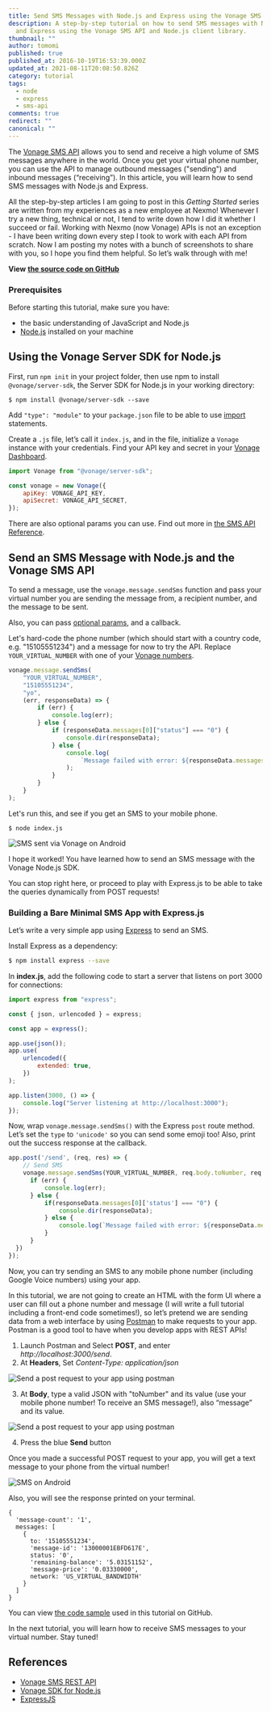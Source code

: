 ```yaml
---
title: Send SMS Messages with Node.js and Express using the Vonage SMS API
description: A step-by-step tutorial on how to send SMS messages with Node.js
  and Express using the Vonage SMS API and Node.js client library.
thumbnail: ""
author: tomomi
published: true
published_at: 2016-10-19T16:53:39.000Z
updated_at: 2021-08-11T20:08:50.826Z
category: tutorial
tags:
  - node
  - express
  - sms-api
comments: true
redirect: ""
canonical: ""
---
```

The [Vonage SMS API](https://developer.vonage.com/messaging/sms/overview) allows you to send and receive a high volume of SMS messages anywhere in the world. Once you get your virtual phone number, you can use the API to manage outbound messages ("sending") and inbound messages (“receiving”). In this article, you will learn how to send SMS messages with Node.js and Express.

All the step-by-step articles I am going to post in this _Getting Started_ series are written from my experiences as a new employee at Nexmo! Whenever I try a new thing, technical or not, I tend to write down how I did it whether I succeed or fail. Working with Nexmo (now Vonage) APIs is not an exception - I have been writing down every step I took to work with each API from scratch. Now I am posting my notes with a bunch of screenshots to share with you, so I hope you find them helpful. So let’s walk through with me!

**View** **[the source code on GitHub](https://github.com/nexmo-community/send-sms-nodejs-express)**

### Prerequisites

Before starting this tutorial, make sure you have:

- the basic understanding of JavaScript and Node.js
- [Node.js](https://nodejs.org/en/) installed on your machine

<sign-up number></sign-up>

## Using the Vonage Server SDK for Node.js

First, run `npm init` in your project folder, then use npm to install `@vonage/server-sdk`, the Server SDK for Node.js in your working directory:

`$ npm install @vonage/server-sdk --save`

Add `"type": "module"` to your `package.json` file to be able to use [import](https://developer.mozilla.org/en-US/docs/Web/JavaScript/Reference/Statements/import) statements.

Create a `.js` file, let’s call it `index.js`, and in the file, initialize a `Vonage` instance with your credentials. Find your API key and secret in your [Vonage Dashboard](https://dashboard.nexmo.com/).

```javascript
import Vonage from "@vonage/server-sdk";

const vonage = new Vonage({
	apiKey: VONAGE_API_KEY,
	apiSecret: VONAGE_API_SECRET,
});
```

There are also optional params you can use. Find out more in [the SMS API Reference](https://developer.vonage.com/api/sms?theme=dark).

## Send an SMS Message with Node.js and the Vonage SMS API

To send a message, use the `vonage.message.sendSms` function and pass your virtual number you are sending the message from, a recipient number, and the message to be sent.

Also, you can pass [optional params](https://developer.vonage.com/api/sms?theme=dark), and a callback.

Let's hard-code the phone number (which should start with a country code, e.g. "15105551234") and a message for now to try the API. Replace `YOUR_VIRTUAL_NUMBER` with one of your [Vonage numbers](https://dashboard.nexmo.com/your-numbers).

```javascript
vonage.message.sendSms(
	"YOUR_VIRTUAL_NUMBER",
	"15105551234",
	"yo",
	(err, responseData) => {
		if (err) {
			console.log(err);
		} else {
			if (responseData.messages[0]["status"] === "0") {
				console.dir(responseData);
			} else {
				console.log(
					`Message failed with error: ${responseData.messages[0]["error-text"]}`
				);
			}
		}
	}
);
```

Let's run this, and see if you get an SMS to your mobile phone.

`$ node index.js`

![SMS sent via Vonage on Android](/content/blog/how-to-send-sms-messages-with-node-js-and-express/screenshot-sms.png)

I hope it worked! You have learned how to send an SMS message with the Vonage Node.js SDK.

You can stop right here, or proceed to play with Express.js to be able to take the queries dynamically from POST requests!

### Building a Bare Minimal SMS App with Express.js

<!-- THIS IS HOW FAR YOU'VE GOTTEN.

THE SIMPLE SEND SMS APP WORKS, NOW IT'S TIME TO EXTEND IT AND UPDATE THE TEXT BELOW.

DON'T FORGET TO CREATE A GITHUB REPO WITH RUNNING INSTRUCTIONS. -->

Let’s write a very simple app using [Express](https://expressjs.com/) to send an SMS.

Install Express as a dependency:

```bash
$ npm install express --save
```

In **index.js**, add the following code to start a server that listens on port 3000 for connections:

```javascript
import express from "express";

const { json, urlencoded } = express;

const app = express();

app.use(json());
app.use(
	urlencoded({
		extended: true,
	})
);

app.listen(3000, () => {
	console.log("Server listening at http://localhost:3000");
});
```

Now, wrap `vonage.message.sendSms()` with the Express `post` route method. Let’s set the `type` to `'unicode'` so you can send some emoji too! Also, print out the success response at the callback.

```javascript
app.post('/send', (req, res) => {
    // Send SMS
    vonage.message.sendSms(YOUR_VIRTUAL_NUMBER, req.body.toNumber, req.body.message, {type: 'unicode'}, (err, responseData) => {
      if (err) {
          console.log(err);
      } else {
          if(responseData.messages[0]['status'] === "0") {
              console.dir(responseData);
          } else {
              console.log(`Message failed with error: ${responseData.messages[0]['error-text']}`);
          }
      }
  })
});
```

Now, you can try sending an SMS to any mobile phone number (including Google Voice numbers) using your app.

In this tutorial, we are not going to create an HTML with the form UI where a user can fill out a phone number and message (I will write a full tutorial including a front-end code sometimes!), so let’s pretend we are sending data from a web interface by using [Postman](https://www.getpostman.com/) to make requests to your app. Postman is a good tool to have when you develop apps with REST APIs!

1. Launch Postman and Select **POST**, and enter _http://localhost:3000/send_.
2. At **Headers**, Set _Content-Type: application/json_

![Send a post request to your app using postman](/content/blog/how-to-send-sms-messages-with-node-js-and-express/postman-headers.png)

3. At **Body**, type a valid JSON with "toNumber" and its value (use your mobile phone number! To receive an SMS message!), also “message” and its value.

![Send a post request to your app using postman](/content/blog/how-to-send-sms-messages-with-node-js-and-express/postman-body.png)

4. Press the blue **Send** button

Once you made a successful POST request to your app, you will get a text message to your phone from the virtual number!

![SMS on Android](/content/blog/how-to-send-sms-messages-with-node-js-and-express/screencast-sms.gif)

Also, you will see the response printed on your terminal.

```shell
{
  'message-count': '1',
  messages: [
    {
      to: '15105551234',
      'message-id': '13000001EBFD617E',
      status: '0',
      'remaining-balance': '5.03151152',
      'message-price': '0.03330000',
      network: 'US_VIRTUAL_BANDWIDTH'
    }
  ]
}
```

You can view [the code sample](https://github.com/nexmo-community/send-sms-nodejs-express/blob/main/index.js) used in this tutorial on GitHub.

In the next tutorial, you will learn how to receive SMS messages to your virtual number. Stay tuned!

## References

- [Vonage SMS REST API](https://developer.vonage.com/messaging/sms/overview)
- [Vonage SDK for Node.js](https://github.com/vonage/vonage-node-sdk)
- [ExpressJS](https://expressjs.com)
